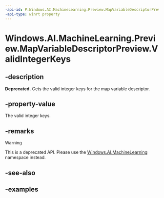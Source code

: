 ```yaml
---
-api-id: P:Windows.AI.MachineLearning.Preview.MapVariableDescriptorPreview.ValidIntegerKeys
-api-type: winrt property
---
```


<!-- Property syntax.
public IIterable<long> ValidIntegerKeys { get; }
-->

# Windows.AI.MachineLearning.Preview.MapVariableDescriptorPreview.ValidIntegerKeys

## -description
**Deprecated.** Gets the valid integer keys for the map variable descriptor.
## -property-value
The valid integer keys.

## -remarks
> [!Warning]
> This is a deprecated API. Please use the [Windows.AI.MachineLearning](../windows.ai.machinelearning/windows_ai_machinelearning.md) namespace instead.

## -see-also

## -examples

